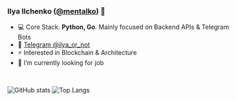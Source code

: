 ### Ilya Ilchenko ([@mentalko](https://github.com/mentalko)) 👋

- 💻 Core Stack: **Python, Go**. Mainly focused on Backend APIs & Telegram Bots
- 💬 [Telegram @ilya_or_not](https://t.me/ilya_or_not) <!-- | [LinkedIn soon](https://www.linkedin.com/in/)-->
- ⚡ Interested in Blockchain & Architecture
- 💼 I’m currently looking for job

&nbsp;

![GitHub stats](https://github-readme-stats.vercel.app/api?username=mentalko&count_private=true&show_icons=true&hide_title=true)
![Top Langs](https://github-readme-stats.vercel.app/api/top-langs?username=mentalko&layout=compact&card_width=445)
